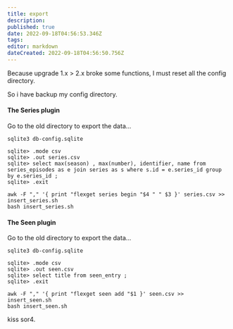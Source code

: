 ```yaml
---
title: export
description: 
published: true
date: 2022-09-18T04:56:53.346Z
tags: 
editor: markdown
dateCreated: 2022-09-18T04:56:50.756Z
---
```


Because upgrade 1.x > 2.x broke some functions, I must reset all the config directory.

So i have backup my config directory.

#### The Series plugin
Go to the old directory to export the data...

```
sqlite3 db-config.sqlite

sqlite> .mode csv
sqlite> .out series.csv
sqlite> select max(season) , max(number), identifier, name from series_episodes as e join series as s where s.id = e.series_id group by e.series_id ;
sqlite> .exit

awk -F "," '{ print "flexget series begin "$4 " " $3 }' series.csv >> insert_series.sh
bash insert_series.sh
```

#### The Seen plugin
Go to the old directory to export the data...

```
sqlite3 db-config.sqlite

sqlite> .mode csv
sqlite> .out seen.csv
sqlite> select title from seen_entry ;
sqlite> .exit

awk -F "," '{ print "flexget seen add "$1 }' seen.csv >> insert_seen.sh
bash insert_seen.sh
```

kiss sor4.

